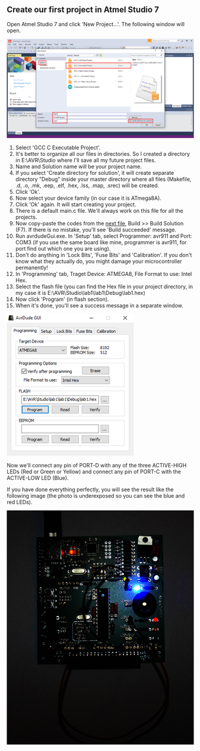 ## Create our first project in Atmel Studio 7

Open Atmel Studio 7 and click 'New Project...'. The following window will open.

![AtmelStudio7.PNG](/chapter-02/AtmelStudio7.PNG)

1. Select 'GCC C Executable Project'.
2. It's better to organize all our files in directories. So I created a directory in E:\AVR\Studio where I'll save all my future project files.
3. Name and Solution name will be your project name.
4. If you select 'Create directory for solution', it will create separate directory "Debug" inside your master directory where all files (Makefile, .d, .o, .mk, .eep, .elf, .hex, .lss, .map, .srec) will be created.
5. Click 'Ok'.
6. Now select your device family (in our case it is ATmega8A).
7. Click 'Ok' again. It will start creating your project.
8. There is a default main.c file. We'll always work on this file for all the projects.
9. Now copy-paste the codes from the [next file](/chapter-02/03_main.c), Build >> Build Solution (F7). If there is no mistake, you'll see 'Build succeeded' message.
10. Run avrdudeGui.exe. In 'Setup' tab, select Programmer: avr911 and Port: COM3 (if you use the same board like mine, programmer is avr911, for port find out which one you are using).
11. Don't do anything in 'Lock Bits', 'Fuse Bits' and 'Calibration'. If you don't know what they actually do, you might damage your microcontroller permanently!
12. In 'Programming' tab, Traget Device: ATMEGA8, File Format to use: Intel Hex.
13. Select the flash file (you can find the Hex file in your project directory, in my case it is E:\AVR\Studio\lab1\lab1\Debug\lab1.hex)
14. Now click 'Program' (in flash section).
15. When it's done, you'll see a success message in a separate window.

![avrdudeGUI.PNG](/chapter-02/avrdudeGUI.PNG)

Now we'll connect any pin of PORT-D with any of the three ACTIVE-HIGH LEDs (Red or Green or Yellow) and connect any pin of PORT-C with the ACTIVE-LOW LED (Blue).

If you have done everything perfectly, you will see the result like the following image (the photo is underexposed so you can see the blue and red LEDs).

![lab1.JPG](/chapter-02/lab1.JPG)
